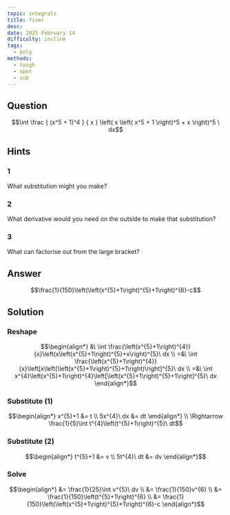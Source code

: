 ```yaml
---
topic: integrals
title: fiver
desc: 
date: 2025 February 14
difficulty: incline
tags:
  - poly
methods:
  - tough
  - spot
  - sub
---
```



## Question
```math
\int
  \frac
    { (x^5 + 1)^4 }
    { x }
  \left(
    x \left(
      x^5 + 1
    \right)^5
    + x
  \right)^5
\ dx
```


## Hints

### 1
What substitution might you make?

### 2
What derivative would you need on the outside to make that substitution?

### 3
What can factorise out from the large bracket?


## Answer
```math
\frac{1}{150}\left(\left(x^{5}+1\right)^{5}+1\right)^{6}-c
```


## Solution

### Reshape
```math
\begin{align*}
  &\ \int \frac{\left(x^{5}+1\right)^{4}}{x}\left(x\left(x^{5}+1\right)^{5}+x\right)^{5}\ dx
  \\ =&\ \int \frac{\left(x^{5}+1\right)^{4}}{x}\left[x\left(\left(x^{5}+1\right)^{5}+1\right)\right]^{5}\ dx
  \\ =&\ \int x^{4}\left(x^{5}+1\right)^{4}\left[\left(x^{5}+1\right)^{5}+1\right]^{5}\ dx
\end{align*}
```

### Substitute (1)
```math
\begin{align*}
  x^{5}+1 &= t
  \\ 5x^{4}\ dx &= dt
\end{align*}
\\ \Rightarrow \frac{1}{5}\int t^{4}\left(t^{5}+1\right)^{5}\ dt
```

### Substitute (2)
```math
\begin{align*}
  t^{5}+1 &= v
  \\ 5t^{4}\ dt &= dv
\end{align*}
```

### Solve
```math
\begin{align*}
  &= \frac{1}{25}\int v^{5}\ dv
  \\ &= \frac{1}{150}v^{6}
  \\ &= \frac{1}{150}\left(t^{5}+1\right)^{6}
  \\ &= \frac{1}{150}\left(\left(x^{5}+1\right)^{5}+1\right)^{6}-c
\end{align*}
```

